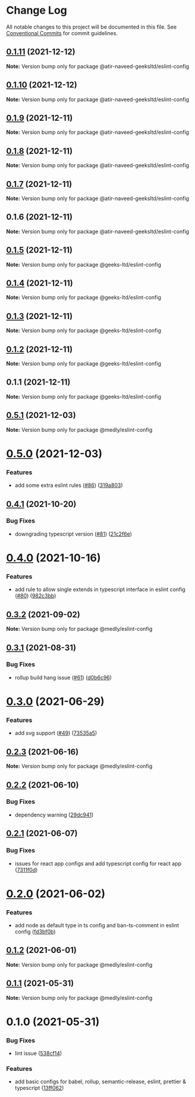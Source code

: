 # Change Log

All notable changes to this project will be documented in this file.
See [Conventional Commits](https://conventionalcommits.org) for commit guidelines.

## [0.1.11](https://github.com/atir-naveed-geeksltd/react-config/compare/@atir-naveed-geeksltd/eslint-config@0.1.10...@atir-naveed-geeksltd/eslint-config@0.1.11) (2021-12-12)

**Note:** Version bump only for package @atir-naveed-geeksltd/eslint-config





## [0.1.10](https://github.com/atir-naveed-geeksltd/react-config/compare/@atir-naveed-geeksltd/eslint-config@0.1.9...@atir-naveed-geeksltd/eslint-config@0.1.10) (2021-12-12)

**Note:** Version bump only for package @atir-naveed-geeksltd/eslint-config





## [0.1.9](https://github.com/atir-naveed-geeksltd/react-config/compare/@atir-naveed-geeksltd/eslint-config@0.1.8...@atir-naveed-geeksltd/eslint-config@0.1.9) (2021-12-11)

**Note:** Version bump only for package @atir-naveed-geeksltd/eslint-config





## [0.1.8](https://github.com/atir-naveed-geeksltd/react-config/compare/@atir-naveed-geeksltd/eslint-config@0.1.7...@atir-naveed-geeksltd/eslint-config@0.1.8) (2021-12-11)

**Note:** Version bump only for package @atir-naveed-geeksltd/eslint-config





## [0.1.7](https://github.com/atir-naveed-geeksltd/react-config/compare/@atir-naveed-geeksltd/eslint-config@0.1.6...@atir-naveed-geeksltd/eslint-config@0.1.7) (2021-12-11)

**Note:** Version bump only for package @atir-naveed-geeksltd/eslint-config





## 0.1.6 (2021-12-11)

**Note:** Version bump only for package @atir-naveed-geeksltd/eslint-config






## [0.1.5](https://github.com/atir-naveed-geeksltd/react-config/compare/@geeks-ltd/eslint-config@0.1.4...@geeks-ltd/eslint-config@0.1.5) (2021-12-11)

**Note:** Version bump only for package @geeks-ltd/eslint-config





## [0.1.4](https://github.com/atir-naveed-geeksltd/react-config/compare/@geeks-ltd/eslint-config@0.1.3...@geeks-ltd/eslint-config@0.1.4) (2021-12-11)

**Note:** Version bump only for package @geeks-ltd/eslint-config





## [0.1.3](https://github.com/atir-naveed-geeksltd/react-config/compare/@geeks-ltd/eslint-config@0.1.2...@geeks-ltd/eslint-config@0.1.3) (2021-12-11)

**Note:** Version bump only for package @geeks-ltd/eslint-config





## [0.1.2](https://github.com/atir-naveed-geeksltd/react-config/compare/@geeks-ltd/eslint-config@0.1.1...@geeks-ltd/eslint-config@0.1.2) (2021-12-11)

**Note:** Version bump only for package @geeks-ltd/eslint-config





## 0.1.1 (2021-12-11)

**Note:** Version bump only for package @geeks-ltd/eslint-config






## [0.5.1](https://github.com/medly/configs/compare/@medly/eslint-config@0.5.0...@medly/eslint-config@0.5.1) (2021-12-03)

**Note:** Version bump only for package @medly/eslint-config





# [0.5.0](https://github.com/medly/configs/compare/@medly/eslint-config@0.4.1...@medly/eslint-config@0.5.0) (2021-12-03)


### Features

* add some extra eslint rules ([#86](https://github.com/medly/configs/issues/86)) ([319a803](https://github.com/medly/configs/commit/319a8033319c8b63634659363de0f8eb473b92fc))





## [0.4.1](https://github.com/medly/configs/compare/@medly/eslint-config@0.4.0...@medly/eslint-config@0.4.1) (2021-10-20)


### Bug Fixes

* downgrading typescript version ([#81](https://github.com/medly/configs/issues/81)) ([21c2f6e](https://github.com/medly/configs/commit/21c2f6e646032a46b1c8546cf10156c836cea5f6))





# [0.4.0](https://github.com/medly/configs/compare/@medly/eslint-config@0.3.2...@medly/eslint-config@0.4.0) (2021-10-16)


### Features

* add rule to allow single extends in typescript interface in eslint config ([#80](https://github.com/medly/configs/issues/80)) ([982c3bb](https://github.com/medly/configs/commit/982c3bbf467a974740f4265e2de014168ce49f41))





## [0.3.2](https://github.com/medly/configs/compare/@medly/eslint-config@0.3.1...@medly/eslint-config@0.3.2) (2021-09-02)

**Note:** Version bump only for package @medly/eslint-config





## [0.3.1](https://github.com/medly/configs/compare/@medly/eslint-config@0.3.0...@medly/eslint-config@0.3.1) (2021-08-31)


### Bug Fixes

* rollup build hang issue ([#61](https://github.com/medly/configs/issues/61)) ([d0b6c96](https://github.com/medly/configs/commit/d0b6c968396f5c293839b6aabf780ccffbd45cab))





# [0.3.0](https://github.com/medly/configs/compare/@medly/eslint-config@0.2.3...@medly/eslint-config@0.3.0) (2021-06-29)


### Features

* add svg support ([#49](https://github.com/medly/configs/issues/49)) ([73535a5](https://github.com/medly/configs/commit/73535a57bcbadf9da59be2dde76efab74d7f02db))





## [0.2.3](https://github.com/medly/configs/compare/@medly/eslint-config@0.2.2...@medly/eslint-config@0.2.3) (2021-06-16)

**Note:** Version bump only for package @medly/eslint-config





## [0.2.2](https://github.com/medly/configs/compare/@medly/eslint-config@0.2.1...@medly/eslint-config@0.2.2) (2021-06-10)


### Bug Fixes

* dependency warning ([29dc941](https://github.com/medly/configs/commit/29dc9416844032c6d3680fdbecaa3054af4f31f5))





## [0.2.1](https://github.com/medly/configs/compare/@medly/eslint-config@0.2.0...@medly/eslint-config@0.2.1) (2021-06-07)


### Bug Fixes

* issues for react app configs and add typescript config for react app ([7311f0d](https://github.com/medly/configs/commit/7311f0d210dfd264757b97375e504cc6c097074b))





# [0.2.0](https://github.com/medly/configs/compare/@medly/eslint-config@0.1.2...@medly/eslint-config@0.2.0) (2021-06-02)


### Features

* add node as default type in ts config and ban-ts-comment in eslint config ([fd3bf0b](https://github.com/medly/configs/commit/fd3bf0b9dbc71e4bc9bbe7e1e4cdff13e3371bb3))





## [0.1.2](https://github.com/medly/configs/compare/@medly/eslint-config@0.1.1...@medly/eslint-config@0.1.2) (2021-06-01)

**Note:** Version bump only for package @medly/eslint-config





## [0.1.1](https://github.com/medly/configs/compare/@medly/eslint-config@0.1.0...@medly/eslint-config@0.1.1) (2021-05-31)

**Note:** Version bump only for package @medly/eslint-config





# 0.1.0 (2021-05-31)


### Bug Fixes

* lint issue ([538cf14](https://github.com/medly/configs/commit/538cf1405ec1c76de412ed3378809afdbc28c45e))


### Features

* add basic configs for babel, rollup, semantic-release, eslint, prettier & typescript ([13ff062](https://github.com/medly/configs/commit/13ff0623177c58378914d01031328d71504653af))
